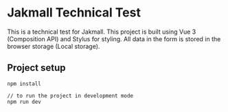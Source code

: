 # Jakmall Technical Test

This is a technical test for Jakmall. This project is built using Vue 3 (Composition API) and Stylus for styling. All data in the form is stored in the browser storage (Local storage).

## Project setup

```
npm install

// to run the project in development mode
npm run dev
```
